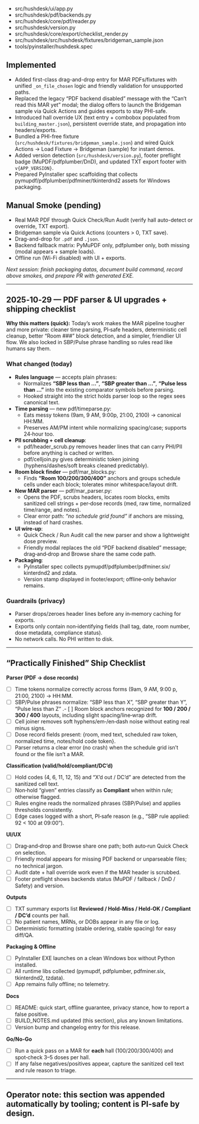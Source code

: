 - src/hushdesk/ui/app.py
- src/hushdesk/pdf/backends.py
- src/hushdesk/core/pdf/reader.py
- src/hushdesk/version.py
- src/hushdesk/core/export/checklist_render.py
- src/hushdesk/src/hushdesk/fixtures/bridgeman_sample.json
- tools/pyinstaller/hushdesk.spec

## Implemented
- Added first-class drag-and-drop entry for MAR PDFs/fixtures with unified `_on_file_chosen` logic and friendly validation for unsupported paths.
- Replaced the legacy “PDF backend disabled” message with the “Can’t read this MAR yet” modal; the dialog offers to launch the Bridgeman sample via Quick Actions and guides exports to stay PHI-safe.
- Introduced hall override UX (text entry + combobox populated from `building_master.json`), persistent override state, and propagation into headers/exports.
- Bundled a PHI-free fixture (`src/hushdesk/fixtures/bridgeman_sample.json`) and wired Quick Actions → Load Fixture → Bridgeman (sample) for instant demos.
- Added version detection (`src/hushdesk/version.py`), footer preflight badge (MuPDF/pdfplumber/DnD), and updated TXT export footer with `v{APP_VERSION}`.
- Prepared PyInstaller spec scaffolding that collects pymupdf/pdfplumber/pdfminer/tkinterdnd2 assets for Windows packaging.

## Manual Smoke (pending)
- Real MAR PDF through Quick Check/Run Audit (verify hall auto-detect or override, TXT export).
- Bridgeman sample via Quick Actions (counters > 0, TXT save).
- Drag-and-drop for `.pdf` and `.json`.
- Backend fallback matrix: PyMuPDF only, pdfplumber only, both missing (modal appears + sample loads).
- Offline run (Wi-Fi disabled) with UI + exports.

_Next session: finish packaging datas, document build command, record above smokes, and prepare PR with generated EXE._

----------------------------------------------------------------
## 2025‑10‑29 — PDF parser & UI upgrades + shipping checklist

**Why this matters (quick):** Today’s work makes the MAR pipeline tougher and more private: cleaner time parsing, PI‑safe headers, deterministic cell cleanup, better “Room ###” block detection, and a simpler, friendlier UI flow. We also locked in SBP/Pulse phrase handling so rules read like humans say them.

### What changed (today)
- **Rules language** — accepts plain phrases:
  - Normalizes **“SBP less than …”**, **“SBP greater than …”**, **“Pulse less than …”** into the existing comparator symbols before parsing.
  - Hooked straight into the strict holds parser loop so the regex sees canonical text.
- **Time parsing** — new pdf/timeparse.py:
  - Eats messy tokens (9am, 9 AM, 9:00p, 21:00, 2100) → canonical HH:MM.
  - Preserves AM/PM intent while normalizing spacing/case; supports 24‑hour too.
- **PII scrubbing + cell cleanup**:
  - pdf/header_scrub.py removes header lines that can carry PHI/PII before anything is cached or written.
  - pdf/celljoin.py gives deterministic token joining (hyphens/dashes/soft breaks cleaned predictably).
- **Room block finder** — pdf/mar_blocks.py:
  - Finds **“Room 100/200/300/400”** anchors and groups schedule cells under each block; tolerates minor whitespace/layout drift.
- **New MAR parser** — pdf/mar_parser.py:
  - Opens the PDF, scrubs headers, locates room blocks, emits sanitized cell strings + per‑dose records (med, raw time, normalized time/range, and notes).
  - Clear error path: *“no schedule grid found”* if anchors are missing, instead of hard crashes.
- **UI wire‑up**:
  - Quick Check / Run Audit call the new parser and show a lightweight dose preview.
  - Friendly modal replaces the old “PDF backend disabled” message; drag‑and‑drop and Browse share the same code path.
- **Packaging**:
  - PyInstaller spec collects pymupdf/pdfplumber/pdfminer.six/	kinterdnd2 and 	zdata.
  - Version stamp displayed in footer/export; offline‑only behavior remains.

### Guardrails (privacy)
- Parser drops/zeroes header lines before any in‑memory caching for exports.
- Exports only contain non‑identifying fields (hall tag, date, room number, dose metadata, compliance status).
- No network calls. No PHI written to disk.

---

## “Practically Finished” Ship Checklist

**Parser (PDF → dose records)**
- [ ] Time tokens normalize correctly across forms (9am, 9 AM, 9:00 p, 21:00, 2100) → HH:MM.
- [ ] SBP/Pulse phrases normalize: “SBP less than X”, “SBP greater than Y”, “Pulse less than Z”
.- [ ] Room block anchors recognized for **100 / 200 / 300 / 400** layouts, including slight spacing/line‑wrap drift.
- [ ] Cell joiner removes soft hyphens/em‑/en‑dash noise without eating real minus signs.
- [ ] Dose record fields present: {room, med text, scheduled raw token, normalized time, notes/hold code token}.
- [ ] Parser returns a clear error (no crash) when the schedule grid isn’t found or the file isn’t a MAR.

**Classification (valid/hold/compliant/DC’d)**
- [ ] Hold codes (4, 6, 11, 12, 15) and “X’d out / DC’d” are detected from the sanitized cell text.
- [ ] Non‑hold “given” entries classify as **Compliant** when within rule; otherwise flagged.
- [ ] Rules engine reads the normalized phrases (SBP/Pulse) and applies thresholds consistently.
- [ ] Edge cases logged with a short, PI‑safe reason (e.g., “SBP rule applied: 92 < 100 at 09:00”).

**UI/UX**
- [ ] Drag‑and‑drop and Browse share one path; both auto‑run Quick Check on selection.
- [ ] Friendly modal appears for missing PDF backend or unparseable files; no technical jargon.
- [ ] Audit date + hall override work even if the MAR header is scrubbed.
- [ ] Footer preflight shows backends status (MuPDF / fallback / DnD / Safety) and version.

**Outputs**
- [ ] TXT summary exports list **Reviewed / Hold‑Miss / Held‑OK / Compliant / DC’d** counts per hall.
- [ ] No patient names, MRNs, or DOBs appear in any file or log.
- [ ] Deterministic formatting (stable ordering, stable spacing) for easy diff/QA.

**Packaging & Offline**
- [ ] PyInstaller EXE launches on a clean Windows box without Python installed.
- [ ] All runtime libs collected (pymupdf, pdfplumber, pdfminer.six, tkinterdnd2, tzdata).
- [ ] App remains fully offline; no telemetry.

**Docs**
- [ ] README: quick start, offline guarantee, privacy stance, how to report a false positive.
- [ ] BUILD_NOTES.md updated (this section), plus any known limitations.
- [ ] Version bump and changelog entry for this release.

**Go/No‑Go**
- [ ] Run a quick pass on a MAR for **each** hall (100/200/300/400) and spot‑check 3–5 doses per hall.
- [ ] If any false negatives/positives appear, capture the sanitized cell text and rule reason to triage.

---

Operator note: this section was appended automatically by tooling; content is PI‑safe by design.
----------------------------------------------------------------
